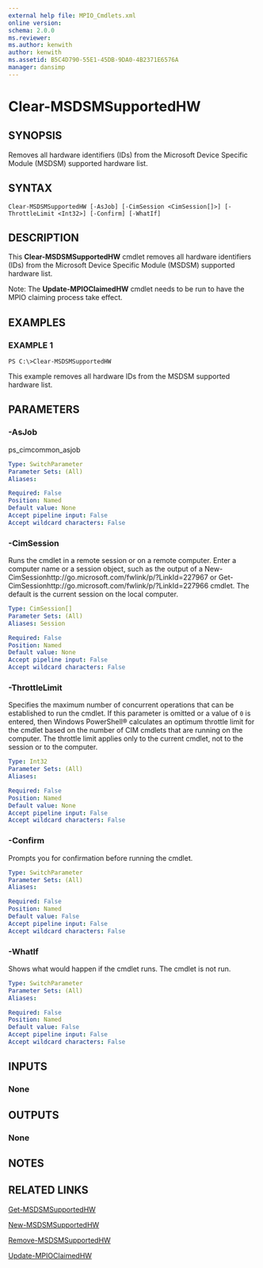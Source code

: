 ```yaml
---
external help file: MPIO_Cmdlets.xml
online version: 
schema: 2.0.0
ms.reviewer:
ms.author: kenwith
author: kenwith
ms.assetid: B5C4D790-55E1-45DB-9DA0-4B2371E6576A
manager: dansimp
---
```


# Clear-MSDSMSupportedHW

## SYNOPSIS
Removes all hardware identifiers (IDs) from the Microsoft Device Specific Module (MSDSM) supported hardware list.

## SYNTAX

```
Clear-MSDSMSupportedHW [-AsJob] [-CimSession <CimSession[]>] [-ThrottleLimit <Int32>] [-Confirm] [-WhatIf]
```

## DESCRIPTION
This **Clear-MSDSMSupportedHW** cmdlet removes all hardware identifiers (IDs) from the Microsoft Device Specific Module (MSDSM) supported hardware list.

Note: The **Update-MPIOClaimedHW** cmdlet needs to be run to have the MPIO claiming process take effect.

## EXAMPLES

### EXAMPLE 1
```
PS C:\>Clear-MSDSMSupportedHW
```

This example removes all hardware IDs from the MSDSM supported hardware list.

## PARAMETERS

### -AsJob
ps_cimcommon_asjob

```yaml
Type: SwitchParameter
Parameter Sets: (All)
Aliases: 

Required: False
Position: Named
Default value: None
Accept pipeline input: False
Accept wildcard characters: False
```

### -CimSession
Runs the cmdlet in a remote session or on a remote computer.
Enter a computer name or a session object, such as the output of a New-CimSessionhttp://go.microsoft.com/fwlink/p/?LinkId=227967 or Get-CimSessionhttp://go.microsoft.com/fwlink/p/?LinkId=227966 cmdlet.
The default is the current session on the local computer.

```yaml
Type: CimSession[]
Parameter Sets: (All)
Aliases: Session

Required: False
Position: Named
Default value: None
Accept pipeline input: False
Accept wildcard characters: False
```

### -ThrottleLimit
Specifies the maximum number of concurrent operations that can be established to run the cmdlet.
If this parameter is omitted or a value of `0` is entered, then Windows PowerShell® calculates an optimum throttle limit for the cmdlet based on the number of CIM cmdlets that are running on the computer.
The throttle limit applies only to the current cmdlet, not to the session or to the computer.

```yaml
Type: Int32
Parameter Sets: (All)
Aliases: 

Required: False
Position: Named
Default value: None
Accept pipeline input: False
Accept wildcard characters: False
```

### -Confirm
Prompts you for confirmation before running the cmdlet.

```yaml
Type: SwitchParameter
Parameter Sets: (All)
Aliases: 

Required: False
Position: Named
Default value: False
Accept pipeline input: False
Accept wildcard characters: False
```

### -WhatIf
Shows what would happen if the cmdlet runs.
The cmdlet is not run.

```yaml
Type: SwitchParameter
Parameter Sets: (All)
Aliases: 

Required: False
Position: Named
Default value: False
Accept pipeline input: False
Accept wildcard characters: False
```

## INPUTS

### None

## OUTPUTS

### None

## NOTES

## RELATED LINKS

[Get-MSDSMSupportedHW](./Get-MSDSMSupportedHW.md)

[New-MSDSMSupportedHW](./New-MSDSMSupportedHW.md)

[Remove-MSDSMSupportedHW](./Remove-MSDSMSupportedHW.md)

[Update-MPIOClaimedHW](./Update-MPIOClaimedHW.md)


